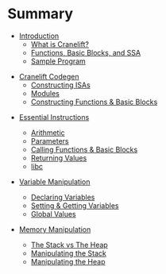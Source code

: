 

# Summary


<!-- 
# Introduction 
This chapter is about introducing what Cranelift IR is.
Like `index.md` from the docs in the `cranelift` folder of the `wasmtime` repository.
Construction is not worried about until chapter 1, when you're somewhat familiar with the IR.
This chapter will be somewhat bulky as it needs to convey relevant information.

# What is Cranelift?
This sub-chapter tells the user what Cranelift is and gives an example of it's IR, with an input & output.

# Functions, Basic Blocks, and SSA
This talks about how Cranelift has functions, basic blocks, and is single-static assignment.
This comes before code generation so the user has an idea of what the output of their code will be.
It also mentions you can use libc - this will be VERY important in later chapters, so don't forget.
# Sample Program
Shows a simple program in IR form.
-->

- [Introduction](./introduction/index.md) 
    - [What is Cranelift?](./introduction/what_is_cranelift.md)
    - [Functions, Basic Blocks, and SSA](./introduction/fbbssa.md)
    - [Sample Program](./introduction/sample_program.md)

<!--
# Cranelift Codegen
This chapter talks about how to get started generating Cranelift IR.

# Constructing ISAs
This talks about constructing:
- Flags
- ISA

```
let mut flag_builder = settings::builder();
flag_builder.set("use_colocated_libcalls", "false").unwrap();
flag_builder.set("is_pic", "false").unwrap();
let isa_builder = cranelift_native::builder().unwrap_or_else(|msg| {
    panic!("host machine is not supported: {}", msg);
});
let isa = isa_builder
    .finish(settings::Flags::new(flag_builder))
    .unwrap();
```
This code from the demo will be familiar by the end of this section.

# Modules
This introduces Modules - whether it be object modules or JIT modules.
It will focus on both module types equally.
It introduces these types:
- JITModule
- ObjectModule

# Constructing Functions & Basic Blocks
This chapter introduces these types:
- Function
- FunctionBuilder
- Context
- BasicBlock
- Probably some more akin to these.

-->

- [Cranelift Codegen](./chapter1/index.md)
    - [Constructing ISAs](./chapter1/constructing_isas.md)
    - [Modules](./chapter1/modules.md)
    - [Constructing Functions & Basic Blocks](./chapter1/cfbb.md)

<!--
# Basic Instructions
This chapter will introduce basic instructions.
- Arithmetic
- Function & Block Parameters
- Calling functions & switching blocks
- Returning

TODO: document specifics of other chapters
-->
- [Essential Instructions](./chapter2/index.md)
    - [Arithmetic](./chapter2/arithmetic.md)
    - [Parameters](./chapter2/parameters.md)
    - [Calling Functions & Basic Blocks](./chapter2/cfbb.md)
    - [Returning Values](./chapter2/returning.md)
    - [libc](./chapter2/libc.md)

- [Variable Manipulation](./chapter3/index.md)
    - [Declaring Variables](./chapter3/declaring.md)
    - [Setting & Getting Variables](./chapter3/setting_and_getting.md)
    - [Global Values](./chapter3/global_values.md)

- [Memory Manipulation](./chapter4/index.md)
    - [The Stack vs The Heap](./chapter4/stack_vs_heap.md)
    - [Manipulating the Stack](./chapter4/manipulating_stack.md)
    - [Manipulating the Heap](./chapter4/manipulating_heap.md)